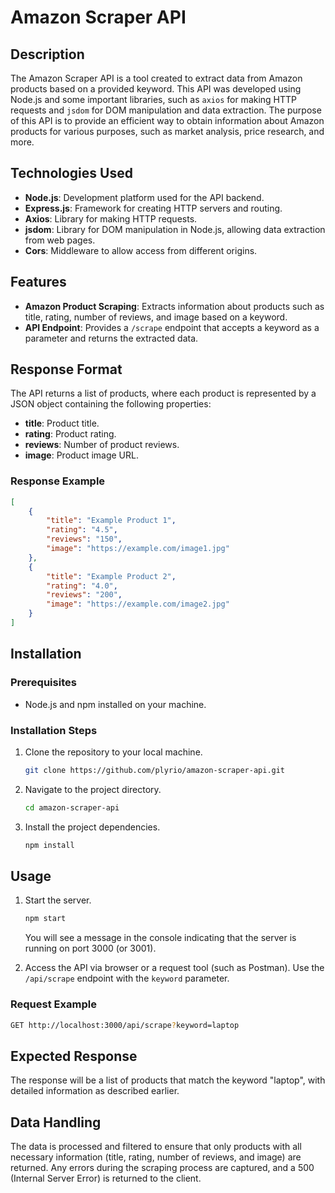 # Amazon Scraper API

## Description

The Amazon Scraper API is a tool created to extract data from Amazon products based on a provided keyword. This API was developed using Node.js and some important libraries, such as `axios` for making HTTP requests and `jsdom` for DOM manipulation and data extraction. The purpose of this API is to provide an efficient way to obtain information about Amazon products for various purposes, such as market analysis, price research, and more.

## Technologies Used

- **Node.js**: Development platform used for the API backend.
- **Express.js**: Framework for creating HTTP servers and routing.
- **Axios**: Library for making HTTP requests.
- **jsdom**: Library for DOM manipulation in Node.js, allowing data extraction from web pages.
- **Cors**: Middleware to allow access from different origins.

## Features

- **Amazon Product Scraping**: Extracts information about products such as title, rating, number of reviews, and image based on a keyword.
- **API Endpoint**: Provides a `/scrape` endpoint that accepts a keyword as a parameter and returns the extracted data.

## Response Format

The API returns a list of products, where each product is represented by a JSON object containing the following properties:

- **title**: Product title.
- **rating**: Product rating.
- **reviews**: Number of product reviews.
- **image**: Product image URL.

### Response Example

```json
[
    {
        "title": "Example Product 1",
        "rating": "4.5",
        "reviews": "150",
        "image": "https://example.com/image1.jpg"
    },
    {
        "title": "Example Product 2",
        "rating": "4.0",
        "reviews": "200",
        "image": "https://example.com/image2.jpg"
    }
]
```

## Installation

### Prerequisites

- Node.js and npm installed on your machine.

### Installation Steps

1. Clone the repository to your local machine.
    ```sh
    git clone https://github.com/plyrio/amazon-scraper-api.git
    ```
2. Navigate to the project directory.
    ```sh
    cd amazon-scraper-api
    ```
3. Install the project dependencies.
    ```sh
    npm install
    ```

## Usage

1. Start the server.
    ```sh
    npm start
    ```
    You will see a message in the console indicating that the server is running on port 3000 (or 3001).

2. Access the API via browser or a request tool (such as Postman). Use the `/api/scrape` endpoint with the `keyword` parameter.

### Request Example

```sh
GET http://localhost:3000/api/scrape?keyword=laptop
```


## Expected Response

The response will be a list of products that match the keyword "laptop", with detailed information as described earlier.

## Data Handling

The data is processed and filtered to ensure that only products with all necessary information (title, rating, number of reviews, and image) are returned. Any errors during the scraping process are captured, and a 500 (Internal Server Error) is returned to the client.